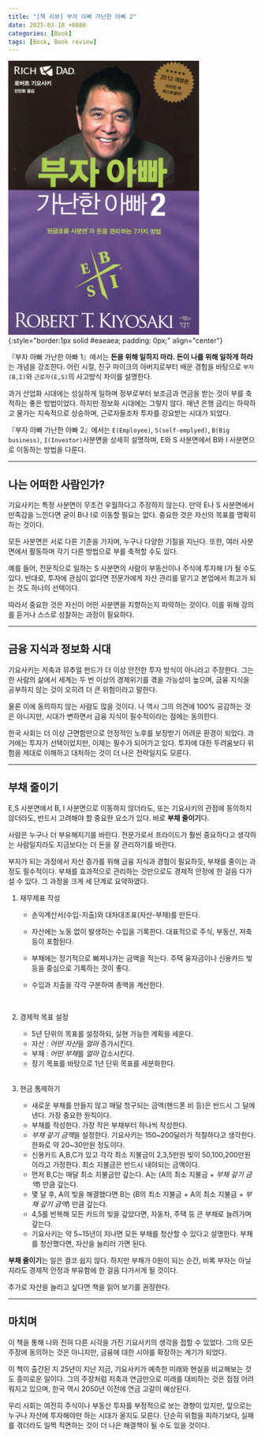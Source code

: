 ```yaml
---
title: "[책 리뷰] 부자 아빠 가난한 아빠 2"
date: 2025-03-18 +0800
categories: [Book]
tags: [Book, Book review]
---
```


![Desktop View](/assets/img/Book/book10.png){:style="border:1px solid #eaeaea; padding: 0px;" align="center"}

『부자 아빠 가난한 아빠 1』에서는 **돈을 위해 일하지 마라. 돈이 나를 위해 일하게 하라**는 개념을 강조한다. 어린 시절, 친구 마이크의 아버지로부터 배운 경험을 바탕으로 `부자(B,I)`와 `근로자(E,S)`의 사고방식 차이를 설명한다.

과거 산업화 시대에는 성실하게 일하며 정부로부터 보조금과 연금을 받는 것이 부를 축적하는 좋은 방법이었다. 하지만 정보화 시대에는 그렇지 않다. 매년 은행 금리는 하락하고 물가는 지속적으로 상승하며, 근로자들조차 투자를 강요받는 시대가 되었다.

『부자 아빠 가난한 아빠 2』에서는 `E(Employee)`, `S(self-emplyed)`, `B(Big business)`, `I(Investor)`사분면을 상세히 설명하며, E와 S 사분면에서 B와 I 사분면으로 이동하는 방법을 다룬다.

---

## **나는 어떠한 사람인가?**

기요사키는 특정 사분면이 무조건 우월하다고 주장하지 않는다. 만약 E나 S 사분면에서 만족감을 느낀다면 굳이 B나 I로 이동할 필요는 없다. 중요한 것은 자신의 목표를 명확히 하는 것이다.

모든 사분면은 서로 다른 기준을 가지며, 누구나 다양한 기질을 지닌다. 또한, 여러 사분면에서 활동하며 각기 다른 방법으로 부를 축적할 수도 있다. 

예를 들어, 전문직으로 일하는 S 사분면의 사람이 부동산이나 주식에 투자해 I가 될 수도 있다. 반대로, 투자에 관심이 없다면 전문가에게 자산 관리를 맡기고 본업에서 최고가 되는 것도 하나의 선택이다.

따라서 중요한 것은 자신이 어떤 사분면을 지향하는지 파악하는 것이다. 이를 위해 강의를 듣거나 스스로 성찰하는 과정이 필요하다.

---

## **금융 지식과 정보화 시대**

기요사키는 저축과 뮤추얼 펀드가 더 이상 안전한 투자 방식이 아니라고 주장한다. 그는 한 사람의 삶에서 세계는 두 번 이상의 경제위기를 겪을 가능성이 높으며, 금융 지식을 공부하지 않는 것이 오히려 더 큰 위험이라고 말한다.

물론 이에 동의하지 않는 사람도 많을 것이다. 나 역시 그의 의견에 100% 공감하는 것은 아니지만, 시대가 변하면서 금융 지식이 필수적이라는 점에는 동의한다. 

한국 사회는 더 이상 근면함만으로 안정적인 노후를 보장받기 어려운 환경이 되었다. 과거에는 투자가 선택이었지만, 이제는 필수가 되어가고 있다. 투자에 대한 두려움보다 위험을 제대로 이해하고 대처하는 것이 더 나은 전략일지도 모른다.

---

## **부채 줄이기**

E,S 사분면에서 B, I 사분면으로 이동하지 않더라도, 또는 기요사키의 관점에 동의하지 않더라도, 반드시 고려해야 할 중요한 요소가 있다. 바로 **부채 줄이기**다. 

사람은 누구나 더 부유해지기를 바란다. 전문가로서 프라이드가 훨씬 중요하다고 생각하는 사람일지라도 지금보다는 더 돈을 잘 관리하기를 바란다.

부자가 되는 과정에서 자산 증가를 위해 금융 지식과 경험이 필요하듯, 부채를 줄이는 과정도 필수적이다. 부채를 효과적으로 관리하는 것만으로도 경제적 안정에 한 걸음 다가설 수 있다. 그 과정을 크게 세 단계로 요약하였다.


1. 재무제표 작성

    - 손익계산서(수입-지출)와 대차대조표(자산-부채)를 만든다.

    - 자산에는 노동 없이 발생하는 수입을 기록한다. 대표적으로 주식, 부동산, 저축 등이 포함된다.

    - 부채에는 정기적으로 빠져나가는 금액을 적는다. 주택 융자금이나 신용카드 빚 등을 중심으로 기록하는 것이 좋다.

    - 수입과 지출을 각각 구분하여 총액을 계산한다.

    <br>

2. 경제적 목표 설정

    - 5년 단위의 목표를 설정하되, 실현 가능한 계획을 세운다. 
    - 자산 : *어떤 자산*을 *얼마* 증가시킨다.
    - 부채 : *어떤 부채*를 *얼마* 감소시킨다.
    - 장기 목표를 바탕으로 1년 단위 목표를 세분화한다.

    <br>

3. 현금 통제하기

    - 새로운 부채를 만들지 않고 매달 청구되는 금액(핸드폰 비 등)은 반드시 그 달에 낸다. 가장 중요한 원칙이다. 
    - 부채를 작성한다. 가장 작은 부채부터 하나씩 작성한다.
    - *부채 갚기 금액*을 설정한다. 기요사키는 150~200달러가 적절하다고 생각한다. 한화로 약 20~30만원 정도이다.
    - 신용카드 A,B,C가 있고 각각 최소 지불금이 2,3,5만원 빚이 50,100,200만원이라고 가정한다. 최소 지불금은 반드시 내야되는 금액이다.
    - 먼저 B,C는 매달 최소 지불금만 갚는다. A는 (A의 최소 지불금 + *부채 갚기 금액*) 만큼 갚는다.
    - 몇 달 후, A의 빚을 해결했다면 B는 (B의 최소 지불금 + A의 최소 지불금 + *부채 갚기 금액*) 만큼 갚는다.
    - 4,5를 반복해 모든 카드의 빚을 갚았다면, 자동차, 주택 등 큰 부채로 늘려가며 갚는다. 
    - 기요사키는 약 5~15년이 지나면 모든 부채를 청산할 수 있다고 설명한다. 부채를 청산했다면, 자산을 늘리러 가면 된다.

**부채 줄이기**는 일은 결코 쉽지 않다. 하지만 부채가 0원이 되는 순간, 비록 부자는 아닐지라도 경제적 안정과 부유함에 한 걸음 다가서게 될 것이다. 

추가로 자산을 늘리고 싶다면 책을 읽어 보기를 권장한다.

---

## **마치며**

이 책을 통해 나와 전혀 다른 시각을 가진 기요사키의 생각을 접할 수 있었다. 그의 모든 주장에 동의하는 것은 아니지만, 금융에 대한 시야를 확장하는 계기가 되었다.

이 책이 출간된 지 25년이 지난 지금, 기요사키가 예측한 미래와 현실을 비교해보는 것도 흥미로운 일이다. 그의 주장처럼 저축과 연금만으로 미래를 대비하는 것은 점점 어려워지고 있으며, 한국 역시 2050년 이전에 연금 고갈이 예상된다. 

우리 사회는 여전히 주식이나 부동산 투자를 부정적으로 보는 경향이 있지만, 앞으로는 누구나 자산에 투자해야만 하는 시대가 올지도 모른다. 단순히 위험을 피하기보다, 실패를 겪더라도 일찍 직면하는 것이 더 나은 해결책이 될 수도 있을 것이다.